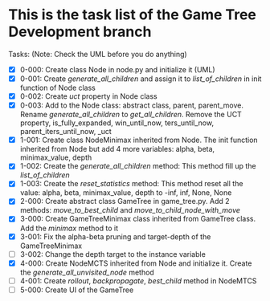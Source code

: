 # This is the task list of the Game Tree Development branch

Tasks: (Note: Check the UML before you do anything)

- [x] 0-000: Create class Node in node.py and initialize it (UML)
- [x] 0-001: Create *generate_all_children* and assign it to *list_of_children* in init function of Node class
- [x] 0-002: Create *uct* property in Node class
- [x] 0-003: Add to the Node class: abstract class, parent, parent_move. Rename *generate_all_children* to *get_all_children*. Remove the UCT property, is_fully_expanded, win_until_now, ters_until_now, parent_iters_until_now, _uct
- [x] 1-001: Create class NodeMinimax inherited from Node. The init function inherited from Node but add 4 more variables: alpha, beta, minimax_value, depth
- [x] 1-002: Create the *generate_all_children* method: This method fill up the *list_of_children*
- [x] 1-003: Create the *reset_statistics* method: This method reset all the value: alpha, beta, minimax_value, depth to -inf, inf, None, None
- [x] 2-000: Create abstract class GameTree in game_tree.py. Add 2 methods: *move_to_best_child* and *move_to_child_node_with_move*
- [x] 3-000: Create GameTreeMinimax class inherited from GameTree class. Add the *minimax* method to it
- [x] 3-001: Fix the alpha-beta pruning and target-depth of the GameTreeMinimax
- [ ] 3-002: Change the depth target to the instance variable
- [x] 4-000: Create NodeMCTS inherited from Node and initialize it. Create the *generate_all_unvisited_node* method
- [ ] 4-001: Create *rollout*, *backpropagate*, *best_child* method in NodeMTCS
- [ ] 5-000: Create UI of the GameTree
